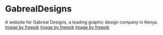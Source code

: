 # GabrealDesigns
A website for Gabreal Designs, a leading graphic design company in Kenya.
<a href="https://www.freepik.com/free-vector/design-word-concept_2453871.htm#fromView=search&page=1&position=21&uuid=a8c188f4-d44c-4b6d-8083-2ca65db6da7b">Image by freepik</a>
<a href="https://www.freepik.com/free-photo/top-view-items-redecorating-house-with-copy-space_12061668.htm#fromView=search&page=1&position=52&uuid=a8c188f4-d44c-4b6d-8083-2ca65db6da7b">Image by freepik</a>
<a href="https://www.freepik.com/free-psd/bank-services-instagram-posts-template_40122921.htm#fromView=search&page=1&position=4&uuid=04309703-1d90-4aa1-959a-85fa413ec26c">Image by freepik</a>
